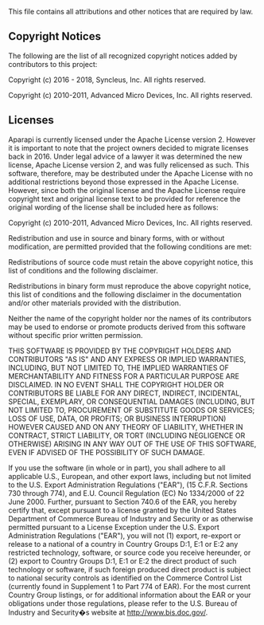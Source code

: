 This file contains all attributions and other notices that are required by law.

## Copyright Notices

The following are the list of all recognized copyright notices added by contributors to this project:

Copyright (c) 2016 - 2018, Syncleus, Inc. All rights reserved.

Copyright (c) 2010-2011, Advanced Micro Devices, Inc. All rights reserved.

## Licenses

Aparapi is currently licensed under the Apache License version 2. However it is important to note that the project
owners decided to migrate licenses back in 2016. Under legal advice of a lawyer it was determined the new license,
Apache License version 2, and was fully relicensed as such. This software, therefore, may be destributed under
the Apache License with no additional restrictions beyond those expressed in the Apache License. However, since 
both the original license and the Apache License require copyright text and original license text to be provided
for reference the original wording of the license shall be included here as follows:

Copyright (c) 2010-2011, Advanced Micro Devices, Inc.
All rights reserved.

Redistribution and use in source and binary forms, with or without modification, are permitted provided that the
following conditions are met:

Redistributions of source code must retain the above copyright notice, this list of conditions and the following
disclaimer.

Redistributions in binary form must reproduce the above copyright notice, this list of conditions and the following
disclaimer in the documentation and/or other materials provided with the distribution.

Neither the name of the copyright holder nor the names of its contributors may be used to endorse or promote products
derived from this software without specific prior written permission.

THIS SOFTWARE IS PROVIDED BY THE COPYRIGHT HOLDERS AND CONTRIBUTORS "AS IS" AND ANY EXPRESS OR IMPLIED WARRANTIES,
INCLUDING, BUT NOT LIMITED TO, THE IMPLIED WARRANTIES OF MERCHANTABILITY AND FITNESS FOR A PARTICULAR PURPOSE ARE
DISCLAIMED. IN NO EVENT SHALL THE COPYRIGHT HOLDER OR CONTRIBUTORS BE LIABLE FOR ANY DIRECT, INDIRECT, INCIDENTAL,
SPECIAL, EXEMPLARY, OR CONSEQUENTIAL DAMAGES (INCLUDING, BUT NOT LIMITED TO, PROCUREMENT OF SUBSTITUTE GOODS OR
SERVICES; LOSS OF USE, DATA, OR PROFITS; OR BUSINESS INTERRUPTION) HOWEVER CAUSED AND ON ANY THEORY OF LIABILITY,
WHETHER IN CONTRACT, STRICT LIABILITY, OR TORT (INCLUDING NEGLIGENCE OR OTHERWISE) ARISING IN ANY WAY OUT OF THE USE
OF THIS SOFTWARE, EVEN IF ADVISED OF THE POSSIBILITY OF SUCH DAMAGE.

If you use the software (in whole or in part), you shall adhere to all applicable U.S., European, and other export
laws, including but not limited to the U.S. Export Administration Regulations ("EAR"), (15 C.F.R. Sections 730 through
774), and E.U. Council Regulation (EC) No 1334/2000 of 22 June 2000.  Further, pursuant to Section 740.6 of the EAR,
you hereby certify that, except pursuant to a license granted by the United States Department of Commerce Bureau of
Industry and Security or as otherwise permitted pursuant to a License Exception under the U.S. Export Administration
Regulations ("EAR"), you will not (1) export, re-export or release to a national of a country in Country Groups D:1,
E:1 or E:2 any restricted technology, software, or source code you receive hereunder, or (2) export to Country Groups
D:1, E:1 or E:2 the direct product of such technology or software, if such foreign produced direct product is subject
to national security controls as identified on the Commerce Control List (currently found in Supplement 1 to Part 774
of EAR).  For the most current Country Group listings, or for additional information about the EAR or your obligations
under those regulations, please refer to the U.S. Bureau of Industry and Security�s website at http://www.bis.doc.gov/.
